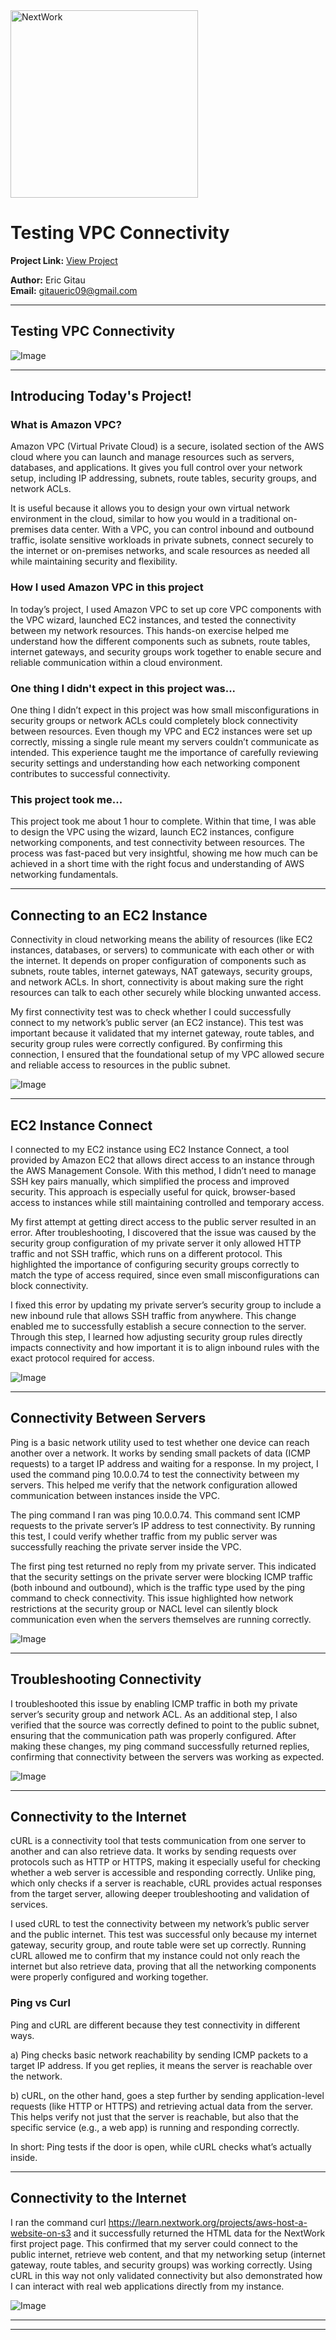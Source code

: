 <img src="https://cdn.prod.website-files.com/677c400686e724409a5a7409/6790ad949cf622dc8dcd9fe4_nextwork-logo-leather.svg" alt="NextWork" width="300" />

# Testing VPC Connectivity

**Project Link:** [View Project](http://learn.nextwork.org/projects/aws-networks-connectivity)

**Author:** Eric Gitau  
**Email:** gitaueric09@gmail.com

---

## Testing VPC Connectivity

![Image](http://learn.nextwork.org/inspired_purple_vibrant_plum/uploads/aws-networks-connectivity_8ee57662)

---

## Introducing Today's Project!

### What is Amazon VPC?

Amazon VPC (Virtual Private Cloud) is a secure, isolated section of the AWS cloud where you can launch and manage resources such as servers, databases, and applications. It gives you full control over your network setup, including IP addressing, subnets, route tables, security groups, and network ACLs.

It is useful because it allows you to design your own virtual network environment in the cloud, similar to how you would in a traditional on-premises data center. With a VPC, you can control inbound and outbound traffic, isolate sensitive workloads in private subnets, connect securely to the internet or on-premises networks, and scale resources as needed all while maintaining security and flexibility.

### How I used Amazon VPC in this project

In today’s project, I used Amazon VPC to set up core VPC components with the VPC wizard, launched EC2 instances, and tested the connectivity between my network resources. This hands-on exercise helped me understand how the different components such as subnets, route tables, internet gateways, and security groups work together to enable secure and reliable communication within a cloud environment.

### One thing I didn't expect in this project was...

One thing I didn’t expect in this project was how small misconfigurations in security groups or network ACLs could completely block connectivity between resources. Even though my VPC and EC2 instances were set up correctly, missing a single rule meant my servers couldn’t communicate as intended. This experience taught me the importance of carefully reviewing security settings and understanding how each networking component contributes to successful connectivity.

### This project took me...

This project took me about 1 hour to complete. Within that time, I was able to design the VPC using the wizard, launch EC2 instances, configure networking components, and test connectivity between resources. The process was fast-paced but very insightful, showing me how much can be achieved in a short time with the right focus and understanding of AWS networking fundamentals.

---

## Connecting to an EC2 Instance

Connectivity in cloud networking means the ability of resources (like EC2 instances, databases, or servers) to communicate with each other or with the internet. It depends on proper configuration of components such as subnets, route tables, internet gateways, NAT gateways, security groups, and network ACLs. In short, connectivity is about making sure the right resources can talk to each other securely while blocking unwanted access.

My first connectivity test was to check whether I could successfully connect to my network’s public server (an EC2 instance). This test was important because it validated that my internet gateway, route tables, and security group rules were correctly configured. By confirming this connection, I ensured that the foundational setup of my VPC allowed secure and reliable access to resources in the public subnet.

![Image](http://learn.nextwork.org/inspired_purple_vibrant_plum/uploads/aws-networks-connectivity_88727bef)

---

## EC2 Instance Connect

I connected to my EC2 instance using EC2 Instance Connect, a tool provided by Amazon EC2 that allows direct access to an instance through the AWS Management Console. With this method, I didn’t need to manage SSH key pairs manually, which simplified the process and improved security. This approach is especially useful for quick, browser-based access to instances while still maintaining controlled and temporary access.

My first attempt at getting direct access to the public server resulted in an error. After troubleshooting, I discovered that the issue was caused by the security group configuration of my private server it only allowed HTTP traffic and not SSH traffic, which runs on a different protocol. This highlighted the importance of configuring security groups correctly to match the type of access required, since even small misconfigurations can block connectivity.

I fixed this error by updating my private server’s security group to include a new inbound rule that allows SSH traffic from anywhere. This change enabled me to successfully establish a secure connection to the server. Through this step, I learned how adjusting security group rules directly impacts connectivity and how important it is to align inbound rules with the exact protocol required for access.

![Image](http://learn.nextwork.org/inspired_purple_vibrant_plum/uploads/aws-networks-connectivity_1cbb1b88)

---

## Connectivity Between Servers

Ping is a basic network utility used to test whether one device can reach another over a network. It works by sending small packets of data (ICMP requests) to a target IP address and waiting for a response. In my project, I used the command ping 10.0.0.74 to test the connectivity between my servers. This helped me verify that the network configuration allowed communication between instances inside the VPC.

The ping command I ran was ping 10.0.0.74. This command sent ICMP requests to the private server’s IP address to test connectivity. By running this test, I could verify whether traffic from my public server was successfully reaching the private server inside the VPC.

The first ping test returned no reply from my private server. This indicated that the security settings on the private server were blocking ICMP traffic (both inbound and outbound), which is the traffic type used by the ping command to check connectivity. This issue highlighted how network restrictions at the security group or NACL level can silently block communication even when the servers themselves are running correctly.

![Image](http://learn.nextwork.org/inspired_purple_vibrant_plum/uploads/aws-networks-connectivity_defghijk)

---

## Troubleshooting Connectivity

I troubleshooted this issue by enabling ICMP traffic in both my private server’s security group and network ACL. As an additional step, I also verified that the source was correctly defined to point to the public subnet, ensuring that the communication path was properly configured. After making these changes, my ping command successfully returned replies, confirming that connectivity between the servers was working as expected.

![Image](http://learn.nextwork.org/inspired_purple_vibrant_plum/uploads/aws-networks-connectivity_4a9e8014)

---

## Connectivity to the Internet

cURL is a connectivity tool that tests communication from one server to another and can also retrieve data. It works by sending requests over protocols such as HTTP or HTTPS, making it especially useful for checking whether a web server is accessible and responding correctly. Unlike ping, which only checks if a server is reachable, cURL provides actual responses from the target server, allowing deeper troubleshooting and validation of services.

I used cURL to test the connectivity between my network’s public server and the public internet. This test was successful only because my internet gateway, security group, and route table were set up correctly. Running cURL allowed me to confirm that my instance could not only reach the internet but also retrieve data, proving that all the networking components were properly configured and working together.

### Ping vs Curl

Ping and cURL are different because they test connectivity in different ways.

a) Ping checks basic network reachability by sending ICMP packets to a target IP address. If you get replies, it means the server is reachable over the network.

b) cURL, on the other hand, goes a step further by sending application-level requests (like HTTP or HTTPS) and retrieving actual data from the server. This helps verify not just that the server is reachable, but also that the specific service (e.g., a web app) is running and responding correctly.

In short: Ping tests if the door is open, while cURL checks what’s actually inside.

---

## Connectivity to the Internet

I ran the command
curl https://learn.nextwork.org/projects/aws-host-a-website-on-s3
and it successfully returned the HTML data for the NextWork first project page. This confirmed that my server could connect to the public internet, retrieve web content, and that my networking setup (internet gateway, route tables, and security groups) was working correctly. Using cURL in this way not only validated connectivity but also demonstrated how I can interact with real web applications directly from my instance.

![Image](http://learn.nextwork.org/inspired_purple_vibrant_plum/uploads/aws-networks-connectivity_8ee57662)

---

---
